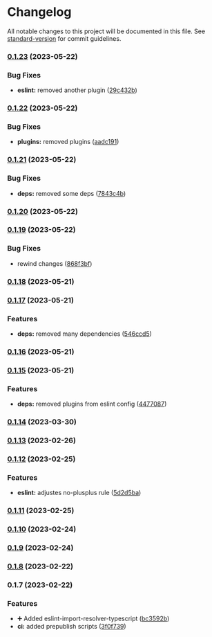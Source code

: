 # Changelog

All notable changes to this project will be documented in this file. See [standard-version](https://github.com/conventional-changelog/standard-version) for commit guidelines.

### [0.1.23](https://github.com/codingnomad-com/eslint-config-cn/compare/v0.1.22...v0.1.23) (2023-05-22)


### Bug Fixes

* **eslint:** removed another plugin ([29c432b](https://github.com/codingnomad-com/eslint-config-cn/commit/29c432ba5f49d28330c7e0ecc07a0a691460f3b6))

### [0.1.22](https://github.com/codingnomad-com/eslint-config-cn/compare/v0.1.21...v0.1.22) (2023-05-22)


### Bug Fixes

* **plugins:** removed plugins ([aadc191](https://github.com/codingnomad-com/eslint-config-cn/commit/aadc191a6fddf69fc4a52998755b78f08a7b3de4))

### [0.1.21](https://github.com/codingnomad-com/eslint-config-cn/compare/v0.1.20...v0.1.21) (2023-05-22)


### Bug Fixes

* **deps:** removed some deps ([7843c4b](https://github.com/codingnomad-com/eslint-config-cn/commit/7843c4b19783c455c43eb8a14192e20b19dee499))

### [0.1.20](https://github.com/codingnomad-com/eslint-config-cn/compare/v0.1.19...v0.1.20) (2023-05-22)

### [0.1.19](https://github.com/codingnomad-com/eslint-config-cn/compare/v0.1.18...v0.1.19) (2023-05-22)


### Bug Fixes

* rewind changes ([868f3bf](https://github.com/codingnomad-com/eslint-config-cn/commit/868f3bfd42924ae8f5540852b7a40281504de41b))

### [0.1.18](https://github.com/codingnomad-com/eslint-config-cn/compare/v0.1.17...v0.1.18) (2023-05-21)

### [0.1.17](https://github.com/codingnomad-com/eslint-config-cn/compare/v0.1.16...v0.1.17) (2023-05-21)


### Features

* **deps:** removed many dependencies ([546ccd5](https://github.com/codingnomad-com/eslint-config-cn/commit/546ccd5ca4f1f693beb55bab401e661ba03975f7))

### [0.1.16](https://github.com/codingnomad-com/eslint-config-cn/compare/v0.1.15...v0.1.16) (2023-05-21)

### [0.1.15](https://github.com/codingnomad-com/eslint-config-cn/compare/v0.1.14...v0.1.15) (2023-05-21)


### Features

* **deps:** removed plugins from eslint config ([4477087](https://github.com/codingnomad-com/eslint-config-cn/commit/447708730d1f29fe70543195a48b9af2bc15eee1))

### [0.1.14](https://github.com/codingnomad-com/eslint-config-cn/compare/v0.1.13...v0.1.14) (2023-03-30)

### [0.1.13](https://github.com/codingnomad-com/eslint-config-cn/compare/v0.1.12...v0.1.13) (2023-02-26)

### [0.1.12](https://github.com/codingnomad-com/eslint-config-cn/compare/v0.1.11...v0.1.12) (2023-02-25)


### Features

* **eslint:** adjustes no-plusplus rule ([5d2d5ba](https://github.com/codingnomad-com/eslint-config-cn/commit/5d2d5babe235cb9403064732510aa7136d15ac2a))

### [0.1.11](https://github.com/codingnomad-com/eslint-config-cn/compare/v0.1.10...v0.1.11) (2023-02-25)

### [0.1.10](https://github.com/codingnomad-com/eslint-config-cn/compare/v0.1.9...v0.1.10) (2023-02-24)

### [0.1.9](https://github.com/codingnomad-com/eslint-config-cn/compare/v0.1.8...v0.1.9) (2023-02-24)

### [0.1.8](https://github.com/codingnomad-com/eslint-config-cn/compare/v0.1.7...v0.1.8) (2023-02-22)

### 0.1.7 (2023-02-22)


### Features

* :heavy_plus_sign: Added eslint-import-resolver-typescript ([bc3592b](https://github.com/codingnomad-com/eslint-config-cn/commit/bc3592b706c9c94ea57db2dc523f9a827548e867))
* **ci:** added prepublish scripts ([3f0f739](https://github.com/codingnomad-com/eslint-config-cn/commit/3f0f7394371df996024ab49f73dbf102a4700b08))
